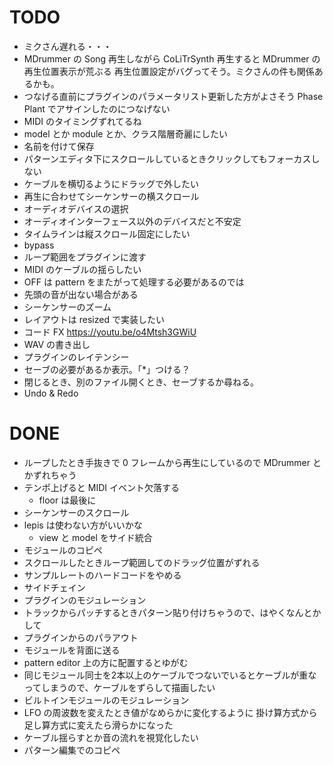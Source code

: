 # TODO

- ミクさん遅れる・・・
- MDrummer の Song 再生しながら CoLiTrSynth 再生すると MDrummer の再生位置表示が荒ぶる
  再生位置設定がバグってそう。ミクさんの件も関係あるかも。
- つなげる直前にプラグインのパラメータリスト更新した方がよさそう
  Phase Plant でアサインしたのにつなげない
- MIDI のタイミングずれてるね
- model とか module とか、クラス階層奇麗にしたい
- 名前を付けて保存
- パターンエディタ下にスクロールしているときクリックしてもフォーカスしない
- ケーブルを横切るようにドラッグで外したい
- 再生に合わせてシーケンサーの横スクロール
- オーディオデバイスの選択
- オーディオインターフェース以外のデバイスだと不安定
- タイムラインは縦スクロール固定にしたい
- bypass
- ループ範囲をプラグインに渡す
- MIDI のケーブルの揺らしたい
- OFF は pattern をまたがって処理する必要があるのでは
- 先頭の音が出ない場合がある
- シーケンサーのズーム
- レイアウトは resized で実装したい
- コード FX https://youtu.be/o4Mtsh3GWiU
- WAV の書き出し
- プラグインのレイテンシー
- セーブの必要があるか表示。「*」つける？
- 閉じるとき、別のファイル開くとき、セーブするか尋ねる。
- Undo & Redo

# DONE

- ループしたとき手抜きで 0 フレームから再生にしているので MDrummer とかずれちゃう
- テンポ上げると MIDI イベント欠落する
    - floor は最後に
- シーケンサーのスクロール
- lepis は使わない方がいいかな
    - view と model をサイド統合
- モジュールのコピペ
- スクロールしたときループ範囲してのドラッグ位置がずれる
- サンプルレートのハードコードをやめる
- サイドチェイン
- プラグインのモジュレーション
- トラックからパッチするときパターン貼り付けちゃうので、はやくなんとかして
- プラグインからのパラアウト
- モジュールを背面に送る
- pattern editor 上の方に配置するとゆがむ
- 同じモジュール同士を2本以上のケーブルでつないでいるとケーブルが重なってしまうので、ケーブルをずらして描画したい
- ビルトインモジュールのモジュレーション
- LFO の周波数を変えたとき値がなめらかに変化するように
  掛け算方式から足し算方式に変えたら滑らかになった
- ケーブル揺らすとか音の流れを視覚化したい
- パターン編集でのコピペ
